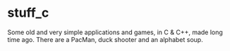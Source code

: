 # stuff_c
Some old and very simple applications and games, in C & C++, made long time ago. There are a PacMan, duck shooter and an alphabet soup. 
